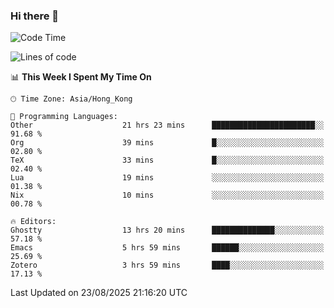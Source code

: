 ### Hi there 👋

<!--
**nicehiro/nicehiro** is a ✨ _special_ ✨ repository because its `README.md` (this file) appears on your GitHub profile.

Here are some ideas to get you started:

- 🔭 I’m currently working on ...
- 🌱 I’m currently learning ...
- 👯 I’m looking to collaborate on ...
- 🤔 I’m looking for help with ...
- 💬 Ask me about ...
- 📫 How to reach me: ...
- 😄 Pronouns: ...
- ⚡ Fun fact: ...
-->

<!--START_SECTION:waka-->
![Code Time](http://img.shields.io/badge/Code%20Time-931%20hrs%2049%20mins-blue)

![Lines of code](https://img.shields.io/badge/From%20Hello%20World%20I%27ve%20Written-1.8%20million%20lines%20of%20code-blue)

📊 **This Week I Spent My Time On** 

```text
🕑︎ Time Zone: Asia/Hong_Kong

💬 Programming Languages: 
Other                    21 hrs 23 mins      ███████████████████████░░   91.68 % 
Org                      39 mins             █░░░░░░░░░░░░░░░░░░░░░░░░   02.80 % 
TeX                      33 mins             █░░░░░░░░░░░░░░░░░░░░░░░░   02.40 % 
Lua                      19 mins             ░░░░░░░░░░░░░░░░░░░░░░░░░   01.38 % 
Nix                      10 mins             ░░░░░░░░░░░░░░░░░░░░░░░░░   00.78 % 

🔥 Editors: 
Ghostty                  13 hrs 20 mins      ██████████████░░░░░░░░░░░   57.18 % 
Emacs                    5 hrs 59 mins       ██████░░░░░░░░░░░░░░░░░░░   25.69 % 
Zotero                   3 hrs 59 mins       ████░░░░░░░░░░░░░░░░░░░░░   17.13 % 
```


 Last Updated on 23/08/2025 21:16:20 UTC
<!--END_SECTION:waka-->
